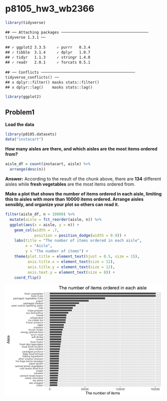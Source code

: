 p8105_hw3_wb2366
================

``` r
library(tidyverse)
```

    ## ── Attaching packages ─────────────────────────────────────── tidyverse 1.3.1 ──

    ## ✓ ggplot2 3.3.5     ✓ purrr   0.3.4
    ## ✓ tibble  3.1.4     ✓ dplyr   1.0.7
    ## ✓ tidyr   1.1.3     ✓ stringr 1.4.0
    ## ✓ readr   2.0.1     ✓ forcats 0.5.1

    ## ── Conflicts ────────────────────────────────────────── tidyverse_conflicts() ──
    ## x dplyr::filter() masks stats::filter()
    ## x dplyr::lag()    masks stats::lag()

``` r
library(ggplot2)
```

## Problem1

**Load the data**

``` r
library(p8105.datasets)
data("instacart")
```

**How many aisles are there, and which aisles are the most items ordered
from?**

``` r
aisle_df = count(instacart, aisle) %>%
  arrange(desc(n))
```

**Answer:** According to the result of the chunk above, there are
**134** different aisles while **fresh vegetables** are the most items
ordered from.

**Make a plot that shows the number of items ordered in each aisle,
limiting this to aisles with more than 10000 items ordered. Arrange
aisles sensibly, and organize your plot so others can read it.**

``` r
filter(aisle_df, n > 10000) %>%
  mutate(aisle = fct_reorder(aisle, n)) %>%
  ggplot(aes(x = aisle, y = n)) +
    geom_col(width = .7,
             position = position_dodge(width = 0.9)) +
    labs(title = "The number of items ordered in each aisle",
         x = "Aisle",
         y = "The number of items") +
    theme(plot.title = element_text(hjust = 0.5, size = 15),
          axis.title.x = element_text(size = 12),
          axis.title.y = element_text(size = 12),
          axis.text.y = element_text(size = 8)) +
    coord_flip()
```

![](p8105_hw3_wb2366_files/figure-gfm/unnamed-chunk-2-1.png)<!-- -->
